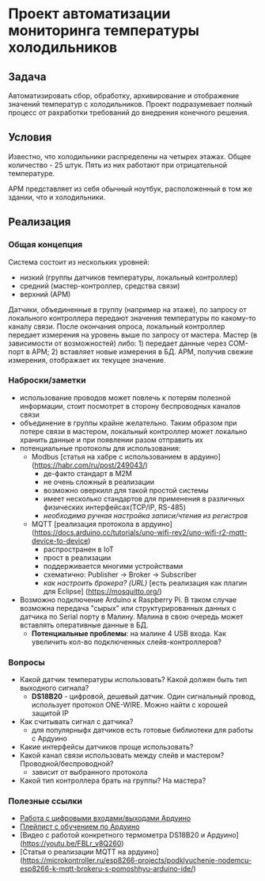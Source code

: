 Проект автоматизации мониторинга температуры холодильников
===

## Задача

Автоматизировать сбор, обработку, архивирование и отображение значений температур с холодильников. Проект подразумевает полный процесс от рахработки требований до внедрения конечного решения.

## Условия

Известно, что холодильники распределены на четырех этажах. Общее количество - 25 штук. Пять из них работают при отрицательной температуре.

АРМ представляет из себя обычный ноутбук, расположенный в том же здании, что и холодильники.

## Реализация

### Общая концепция

Система состоит из нескольких уровней:
* низкий (группы датчиков температуры, локальный контроллер)
* средний (мастер-контроллер, средства связи)
* верхний (АРМ)

Датчики, объединенные в группу (например на этаже), по запросу от локального контроллера передают значения температуры по какому-то каналу связи. После окончания опроса, локальный контроллер передает измерения на уровень выше по запросу от мастера. 
Мастер (в зависимости от возможностей) либо: 1) передает данные через COM-порт в АРМ; 2) вставляет новые измерения в БД. АРМ, получив свежие измерения, отображает их текущее значение.

### Наброски/заметки

* использование проводов может повлечь к потерям полезной информации, стоит посмотрет в сторону беспроводных каналов связи
* объединение в группы крайне желательно. Таким образом при потере связи в мастером, локальный контроллер может локально хранить данные и при появлении разом отправить их
* потенциальные протоколы для использования:
  * Modbus [статья на хабре с использованием в ардуино] (https://habr.com/ru/post/249043/)
    * де-факто стандарт в M2M
    * не очень сложный в реализации
    * возможно оверкилл для такой простой системы
    * имеет несколько стандартов для применения в различных физических интерфейсах(TCP/IP, RS-485)
    * *необходима ручная настройка записи/чтения из регистров*
  * MQTT [реализация протокола в ардуино] (https://docs.arduino.cc/tutorials/uno-wifi-rev2/uno-wifi-r2-mqtt-device-to-device)
    * распространен в IoT
    * прост в реализации
    * поддерживается многими устройствами
    * схематично: Publisher -> Broker -> Subscriber
    * *как настроить брокера? (URL)* [есть реализация как плагин для Eclipse] (https://mosquitto.org/)
* Возможно подключение Arduino к Raspberry Pi. В таком случае возможна передача "сырых" или структурированных данных с датчика по Serial порту в Малину. Малина в свою очередь может вставлять оперативные данные в БД.
  * **Потенциальные проблемы**: на малине 4 USB входа. Как увеличить кол-во подключенных слейв-контроллеров?

### Вопросы

* Какой датчик температуры использовать? Какой должен быть тип выходного сигнала?
  * **DS18B20** - цифровой, дешевый датчик. Один сигнальный провод, использует протокол ONE-WIRE. Можно найти с хорошей защитой IP
* Как считывать сигнал с датчика?
  * для популярныфх датчиков есть готовые библиотеки для работы с Ардуино
* Какие интерфейсы датчиков проще использовать?
* Какой канал связи использовать между слейв и мастером? Проводной/беспроводной?
  * зависит от выбранного протокола
* Какой тип контроллера брать на группы? На мастера?


### Полезные ссылки

* [Работа с цифровыми входами/выходами Ардуино](https://www.youtube.com/watch?v=3UwgMAdV4xQ)
* [Плейлист с обучением по Ардуино](https://youtube.com/playlist?list=PLgAbBhxTglwmVxDDC5TSYUI91oZ0LZQMw)
* [Видео с работой конкретного термометра DS18B20 и Ардуино] (https://youtu.be/FBLr_v8Q260)
* [Статья о реализации MQTT на ардуино] (https://microkontroller.ru/esp8266-projects/podklyuchenie-nodemcu-esp8266-k-mqtt-brokeru-s-pomoshhyu-arduino-ide/)
